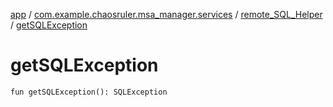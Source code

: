 [app](../../index.md) / [com.example.chaosruler.msa_manager.services](../index.md) / [remote_SQL_Helper](index.md) / [getSQLException](.)

# getSQLException

`fun getSQLException(): SQLException`